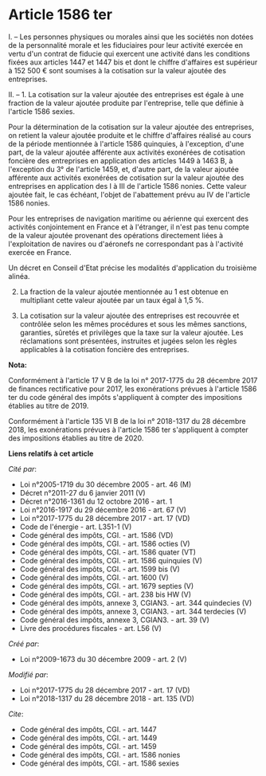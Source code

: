 # Article 1586 ter

I. – Les personnes physiques ou morales ainsi que les sociétés non dotées de la personnalité morale et les fiduciaires pour
leur activité exercée en vertu d'un contrat de fiducie qui exercent une activité dans les conditions fixées aux articles 1447
et 1447 bis et dont le chiffre d'affaires est supérieur à 152 500 € sont soumises à la cotisation sur la valeur ajoutée des
entreprises.

II. – 1. La cotisation sur la valeur ajoutée des entreprises est égale à une fraction de la valeur ajoutée produite par
l'entreprise, telle que définie à l'article 1586 sexies.

Pour la détermination de la cotisation sur la valeur ajoutée des entreprises, on retient la valeur ajoutée produite et le
chiffre d'affaires réalisé au cours de la période mentionnée à l'article 1586 quinquies, à l'exception, d'une part, de la
valeur ajoutée afférente aux activités exonérées de cotisation foncière des entreprises en application des articles 1449 à
1463 B, à l'exception du 3° de l'article 1459, et, d'autre part, de la valeur ajoutée afférente aux activités exonérées de
cotisation sur la valeur ajoutée des entreprises en application des I à III de l'article 1586 nonies. Cette valeur ajoutée
fait, le cas échéant, l'objet de l'abattement prévu au IV de l'article 1586 nonies.

Pour les entreprises de navigation maritime ou aérienne qui exercent des activités conjointement en France et à l'étranger,
il n'est pas tenu compte de la valeur ajoutée provenant des opérations directement liées à l'exploitation de navires ou
d'aéronefs ne correspondant pas à l'activité exercée en France.

Un décret en Conseil d'Etat précise les modalités d'application du troisième alinéa.

2. La fraction de la valeur ajoutée mentionnée au 1 est obtenue en multipliant cette valeur ajoutée par un taux égal à 1,5 %.

3. La cotisation sur la valeur ajoutée des entreprises est recouvrée et contrôlée selon les mêmes procédures et sous les
mêmes sanctions, garanties, sûretés et privilèges que la taxe sur la valeur ajoutée. Les réclamations sont présentées,
instruites et jugées selon les règles applicables à la cotisation foncière des entreprises.

**Nota:**

Conformément à l'article 17 V B de la loi n° 2017-1775 du 28 décembre 2017 de finances rectificative pour 2017, les
exonérations prévues à l'article 1586 ter du code général des impôts s'appliquent à compter des impositions établies au titre
de 2019.

Conformément à l'article 135 VI B de la loi n° 2018-1317 du 28 décembre 2018, les exonérations prévues à l'article 1586 ter
s'appliquent à compter des impositions établies au titre de 2020.

**Liens relatifs à cet article**

_Cité par_:

  - Loi n°2005-1719 du 30 décembre 2005 - art. 46 (M)
  - Décret n°2011-27 du 6 janvier 2011 (V)
  - Décret n°2016-1361 du 12 octobre 2016 - art. 1
  - Loi n°2016-1917 du 29 décembre 2016 - art. 67 (V)
  - Loi n°2017-1775 du 28 décembre 2017 - art. 17 (VD)
  - Code de l'énergie - art. L351-1 (V)
  - Code général des impôts, CGI. - art. 1586 (VD)
  - Code général des impôts, CGI. - art. 1586 octies (V)
  - Code général des impôts, CGI. - art. 1586 quater (VT)
  - Code général des impôts, CGI. - art. 1586 quinquies (V)
  - Code général des impôts, CGI. - art. 1599 bis (V)
  - Code général des impôts, CGI. - art. 1600 (V)
  - Code général des impôts, CGI. - art. 1679 septies (V)
  - Code général des impôts, CGI. - art. 238 bis HW (V)
  - Code général des impôts, annexe 3, CGIAN3. - art. 344 quindecies (V)
  - Code général des impôts, annexe 3, CGIAN3. - art. 344 terdecies (V)
  - Code général des impôts, annexe 3, CGIAN3. - art. 39 (V)
  - Livre des procédures fiscales - art. L56 (V)

_Créé par_:

  - Loi n°2009-1673 du 30 décembre 2009 - art. 2 (V)

_Modifié par_:

  - Loi n°2017-1775 du 28 décembre 2017 - art. 17 (VD)
  - Loi n°2018-1317 du 28 décembre 2018 - art. 135 (VD)

_Cite_:

  - Code général des impôts, CGI. - art. 1447
  - Code général des impôts, CGI. - art. 1449
  - Code général des impôts, CGI. - art. 1459
  - Code général des impôts, CGI. - art. 1586 nonies
  - Code général des impôts, CGI. - art. 1586 sexies
